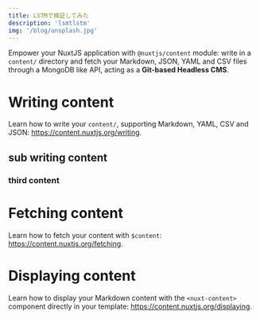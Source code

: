 ```yaml
---
title: LSTMで検証してみた
description: 'lsmtlstm'
img: '/blog/unsplash.jpg'
---
```


Empower your NuxtJS application with `@nuxtjs/content` module: write in a `content/` directory and fetch your Markdown, JSON, YAML and CSV files through a MongoDB like API, acting as a **Git-based Headless CMS**.

# Writing content

Learn how to write your `content/`, supporting Markdown, YAML, CSV and JSON: https://content.nuxtjs.org/writing.

## sub writing content

### third content

# Fetching content

Learn how to fetch your content with `$content`: https://content.nuxtjs.org/fetching.

# Displaying content

Learn how to display your Markdown content with the `<nuxt-content>` component directly in your template: https://content.nuxtjs.org/displaying.